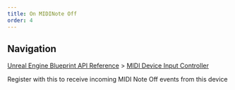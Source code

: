 ```yaml
---
title: On MIDINote Off
order: 4
---
```

## Navigation

[Unreal Engine Blueprint API Reference](https://dev.epicgames.com/documentation/en-us/unreal-engine/BlueprintAPI) > [MIDI Device Input Controller](https://dev.epicgames.com/documentation/en-us/unreal-engine/BlueprintAPI/MIDIDeviceInputController)

Register with this to receive incoming MIDI Note Off events from this device

